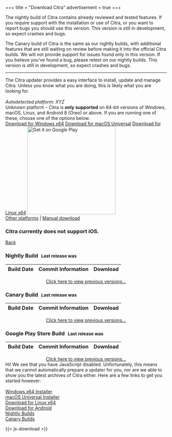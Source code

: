 +++
title = "Download Citra"
advertisement = true
+++

The nightly build of Citra contains already reviewed and tested features. If you require support with the installation 
 or use of Citra, or you want to report bugs you should use this version. This version is still in development, so 
 expect crashes and bugs.

The Canary build of Citra is the same as our nightly builds, with additional features that are still waiting on review 
 before making it into the official Citra builds. We will not provide support for issues found only in this version. If 
 you believe you've found a bug, please retest on our nightly builds. This version is still in development, so expect 
 crashes and bugs.
     
---

<div id="updater-view">
The Citra updater provides a easy interface to install, update and manage Citra. Unless you know what you are doing,
 this is likely what you are looking for.
<br />
<br />
 
<div class="text-center">
<i id="dl-autodetect">Autodetected platform: XYZ</i>
<br />
<div id="dl-unknown">
    Unknown platform - Citra is <b>only supported</b> on 64-bit versions of Windows, macOS, Linux, and Android 8 (Oreo) or above.
    If you are running one of these, choose one of the options below.
</div>
<a href="https://github.com/citra-emu/citra-web/releases/download/2.0/citra-setup-windows.exe" class="btn btn-lg btn-primary dl-updater-button" id="dl-windows-x64">Download for Windows x64</a>
<a href="https://github.com/citra-emu/citra-web/releases/download/2.0/citra-setup-mac.dmg" class="btn btn-lg btn-primary dl-updater-button" id="dl-mac-x64">Download for macOS Universal</a>
<a href="https://github.com/citra-emu/citra-web/releases/download/2.0/citra-setup-linux" class="btn btn-lg btn-primary dl-updater-button" id="dl-linux-x64">Download for Linux x64</a>
<a href='https://play.google.com/store/apps/details?id=org.citra.citra_emu' class="dl-updater-button" id="dl-android-x64"><img style="width:275px" alt='Get it on Google Play' src='https://play.google.com/intl/en_us/badges/static/images/badges/en_badge_web_generic.png'/></a>

<br />
<span id="other-container"><a href="#" id="other-platforms-link">Other platforms</a> | </span>
<a href="#" id="manual-link">Manual download</a>
</div>
</div>

<div id="manual-view">
<div class="visible-xs">
  <h3>Citra currently does not support iOS.</h3>
</div>
    
<a href="?" class="btn">Back</a>

<h3>Nightly Build <span style='font-size: smaller; margin-left: 6px;'> Last release was  <span id='last-updated-nightly'></span></span></h3>
<table id="downloads-nightly" class="table">
    <thead>
        <tr>
            <th>Build Date</th>
            <th>Commit Information</th>
            <th>Download</th>
        </tr>
    </thead>
    <tbody>
    </tbody>
</table>
<div style="text-align: center; padding: 0px; margin: 0px;"><a href = "https://github.com/citra-emu/citra-nightly/releases">Click here to view previous versions...</a></div>

<h3>Canary Build <span style='font-size: smaller; margin-left: 6px;'> Last release was  <span id='last-updated-canary'></span></span></h3>
<table id="downloads-canary" class="table">
    <thead>
        <tr>
            <th>Build Date</th>
            <th>Commit Information</th>
            <th>Download</th>
        </tr>
    </thead>
    <tbody>
    </tbody>
</table>
<div style="text-align: center; padding: 0px; margin: 0px;"><a href = "https://github.com/citra-emu/citra-canary/releases">Click here to view previous versions...</a></div>

<h3>Google Play Store Build <span style='font-size: smaller; margin-left: 6px;'> Last release was  <span id='last-updated-android'></span></span></h3>
<table id="downloads-android" class="table">
    <thead>
        <tr>
            <th>Build Date</th>
            <th>Commit Information</th>
            <th>Download</th>
        </tr>
    </thead>
    <tbody>
    </tbody>
</table>
<div style="text-align: center; padding: 0px; margin: 0px;"><a href = "https://github.com/citra-emu/citra-android/releases">Click here to view previous versions...</a></div>

<style>
    .table-first { background-color: #fcf8e3; }
    .dl-icon { display: inline-block; border-bottom: 0px !important; }
    .dl-icon img { width: 32px; height: 32px; padding: 4px; }
    .dl-icon img:hover { cursor: pointer; }
</style>
</div>

<div id="no-js-view">
Hi! We see that you have JavaScript disabled. Unfortunately, this means that we cannot automatically
prepare a updater for you, nor are we able to show you the latest archives of Citra either. Here are a few
links to get you started however:<br />
<br />
<a href="https://github.com/citra-emu/citra-web/releases/download/2.0/citra-setup-windows.exe">Windows x64 Installer</a><br />
<a href="https://github.com/citra-emu/citra-web/releases/download/2.0/citra-setup-mac.dmg">macOS Universal Installer</a><br />
<a href="https://github.com/citra-emu/citra-web/releases/download/2.0/citra-setup-linux">Download for Linux x64</a><br /> 
<a href="https://play.google.com/store/apps/details?id=org.citra.citra_emu">Download for Android</a><br />
<a href="https://github.com/citra-emu/citra-nightly/releases">Nightly Builds</a><br />
<a href="https://github.com/citra-emu/citra-canary/releases">Canary Builds</a> <br />
</div>


<script src="https://cdnjs.cloudflare.com/ajax/libs/dayjs/1.11.7/dayjs.min.js" integrity="sha512-hcV6DX35BKgiTiWYrJgPbu3FxS6CsCjKgmrsPRpUPkXWbvPiKxvSVSdhWX0yXcPctOI2FJ4WP6N1zH+17B/sAA==" crossorigin="anonymous" referrerpolicy="no-referrer"></script>
<script src="https://cdnjs.cloudflare.com/ajax/libs/dayjs/1.11.7/plugin/relativeTime.min.js" integrity="sha512-MVzDPmm7QZ8PhEiqJXKz/zw2HJuv61waxb8XXuZMMs9b+an3LoqOqhOEt5Nq3LY1e4Ipbbd/e+AWgERdHlVgaA==" crossorigin="anonymous" referrerpolicy="no-referrer"></script>
{{< js-download >}}
